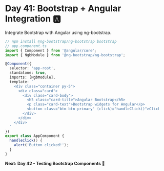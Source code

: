 # Day 41: Bootstrap + Angular Integration 🅰️

Integrate Bootstrap with Angular using ng-bootstrap.

```typescript
// npm install @ng-bootstrap/ng-bootstrap bootstrap
// app.component.ts
import { Component } from '@angular/core';
import { NgbModule } from '@ng-bootstrap/ng-bootstrap';

@Component({
  selector: 'app-root',
  standalone: true,
  imports: [NgbModule],
  template: `
    <div class="container py-5">
      <div class="card">
        <div class="card-body">
          <h5 class="card-title">Angular Bootstrap</h5>
          <p class="card-text">Bootstrap widgets for Angular</p>
          <button class="btn btn-primary" (click)="handleClick()">Click Me</button>
        </div>
      </div>
    </div>
  `
})
export class AppComponent {
  handleClick() {
    alert('Button clicked!');
  }
}
```

**Next: Day 42 - Testing Bootstrap Components** 🧪
